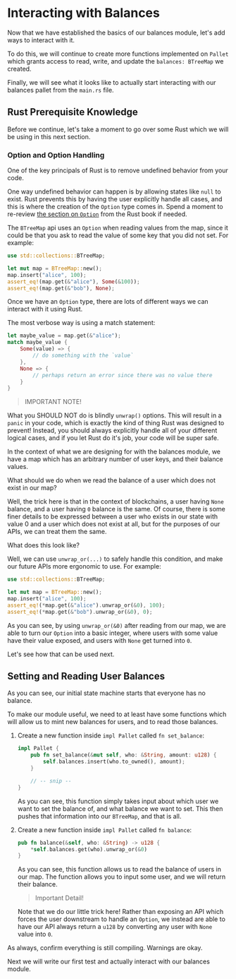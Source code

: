 # Interacting with Balances

Now that we have established the basics of our balances module, let's add ways to interact with it.

To do this, we will continue to create more functions implemented on `Pallet` which grants access to read, write, and update the `balances: BTreeMap` we created.

Finally, we will see what it looks like to actually start interacting with our balances pallet from the `main.rs` file.

## Rust Prerequisite Knowledge

Before we continue, let's take a moment to go over some Rust which we will be using in this next section.

### Option and Option Handling

One of the key principals of Rust is to remove undefined behavior from your code.

One way undefined behavior can happen is by allowing states like `null` to exist. Rust prevents this by having the user explicitly handle all cases, and this is where the creation of the `Option` type comes in. Spend a moment to re-review [the section on `Option`](https://doc.rust-lang.org/book/ch06-01-defining-an-enum.html?highlight=option#the-option-enum-and-its-advantages-over-null-values) from the Rust book if needed.

The `BTreeMap` api uses an `Option` when reading values from the map, since it could be that you ask to read the value of some key that you did not set. For example:

```rust
use std::collections::BTreeMap;

let mut map = BTreeMap::new();
map.insert("alice", 100);
assert_eq!(map.get(&"alice"), Some(&100));
assert_eq!(map.get(&"bob"), None);
```

Once we have an `Option` type, there are lots of different ways we can interact with it using Rust.

The most verbose way is using a match statement:

```rust
let maybe_value = map.get(&"alice");
match maybe_value {
	Some(value) => {
		// do something with the `value`
	},
	None => {
		// perhaps return an error since there was no value there
	}
}
```


> IMPORTANT NOTE!

What you SHOULD NOT do is blindly `unwrap()` options. This will result in a `panic` in your code, which is exactly the kind of thing Rust was designed to prevent! Instead, you should always explicitly handle all of your different logical cases, and if you let Rust do it's job, your code will be super safe.

In the context of what we are designing for with the balances module, we have a map which has an arbitrary number of user keys, and their balance values.

What should we do when we read the balance of a user which does not exist in our map?

Well, the trick here is that in the context of blockchains, a user having `None` balance, and a user having `0` balance is the same. Of course, there is some finer details to be expressed between a user who exists in our state with value 0 and a user which does not exist at all, but for the purposes of our APIs, we can treat them the same.

What does this look like?

Well, we can use `unwrap_or(...)` to safely handle this condition, and make our future APIs more ergonomic to use. For example:

```rust
use std::collections::BTreeMap;

let mut map = BTreeMap::new();
map.insert("alice", 100);
assert_eq!(*map.get(&"alice").unwrap_or(&0), 100);
assert_eq!(*map.get(&"bob").unwrap_or(&0), 0);
```

As you can see, by using `unwrap_or(&0)` after reading from our map, we are able to turn our `Option` into a basic integer, where users with some value have their value exposed, and users with `None` get turned into `0`.

Let's see how that can be used next.

## Setting and Reading User Balances

As you can see, our initial state machine starts that everyone has no balance.

To make our module useful, we need to at least have some functions which will allow us to mint new balances for users, and to read those balances.

1. Create a new function inside `impl Pallet` called `fn set_balance`:

	```rust
	impl Pallet {
		pub fn set_balance(&mut self, who: &String, amount: u128) {
			self.balances.insert(who.to_owned(), amount);
		}

		// -- snip --
	}
	```

	As you can see, this function simply takes input about which user we want to set the balance of, and what balance we want to set. This then pushes that information into our `BTreeMap`, and that is all.

2. Create a new function inside `impl Pallet` called `fn balance`:

	```rust
	pub fn balance(&self, who: &String) -> u128 {
		*self.balances.get(who).unwrap_or(&0)
	}
	```

	As you can see, this function allows us to read the balance of users in our map. The function allows you to input some user, and we will return their balance.

	> Important Detail!

	Note that we do our little trick here! Rather than exposing an API which forces the user downstream to handle an `Option`, we instead are able to have our API always return a `u128` by converting any user with `None` value into `0`.

As always, confirm everything is still compiling. Warnings are okay.

Next we will write our first test and actually interact with our balances module.
